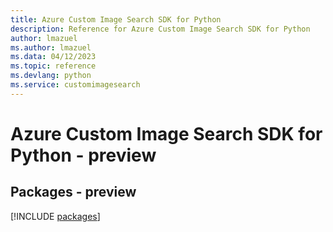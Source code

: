 ```yaml
---
title: Azure Custom Image Search SDK for Python
description: Reference for Azure Custom Image Search SDK for Python
author: lmazuel
ms.author: lmazuel
ms.data: 04/12/2023
ms.topic: reference
ms.devlang: python
ms.service: customimagesearch
---
```

# Azure Custom Image Search SDK for Python - preview
## Packages - preview
[!INCLUDE [packages](custom-image-search-index.md)]